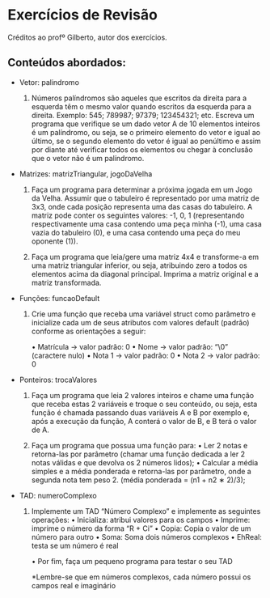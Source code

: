 # Exercícios de Revisão 

Créditos ao profº Gilberto, autor dos exercícios.

## Conteúdos abordados:

* Vetor: palindromo

    1. Números palíndromos são aqueles que escritos da direita para a esquerda têm o mesmo valor quando escritos da esquerda para a direita. Exemplo: 545; 789987; 97379; 123454321; etc. Escreva um programa que verifique se um dado vetor A de 10 elementos inteiros é um palíndromo, ou seja, se o primeiro elemento do vetor e igual ao último, se o segundo elemento do vetor é igual ao penúltimo e assim por diante até verificar todos os elementos ou chegar à conclusão que o vetor não é um palíndromo.

* Matrizes: matrizTriangular, jogoDaVelha

    1. Faça um programa para determinar a próxima jogada em um Jogo da Velha. Assumir que o tabuleiro é representado por uma matriz de 3x3, onde cada posição representa uma das casas do tabuleiro. A matriz pode conter os seguintes valores: -1, 0, 1 (representando respectivamente uma casa contendo uma peça minha (-1), uma casa vazia do tabuleiro (0), e uma casa contendo uma peça do meu oponente (1)).

    2. Faça um programa que leia/gere uma matriz 4x4 e transforme-a em uma matriz triangular inferior, ou seja, atribuindo zero a todos os elementos acima da diagonal principal. Imprima a matriz original e a matriz transformada.

* Funções: funcaoDefault

    1. Crie uma função que receba uma variável struct como parâmetro e inicialize cada um de seus atributos com valores default (padrão) conforme as orientações a seguir:
        
        • Matrícula -> valor padrão: 0
        • Nome -> valor padrão: “\0” (caractere nulo)
        • Nota 1 -> valor padrão: 0
        • Nota 2 -> valor padrão: 0

* Ponteiros: trocaValores

    1. Faça um programa que leia 2 valores inteiros e chame uma função que receba estas 2 variáveis e troque o seu conteúdo, ou seja, esta função é chamada passando duas variáveis A e B por exemplo e, após a execução da função, A conterá o valor de B, e B terá o valor de A.

    2. Faça um programa que possua uma função para:
        • Ler 2 notas e retorna-las por parâmetro (chamar uma função dedicada a ler 2 notas válidas e que devolva os 2 números lidos);
        • Calcular a média simples e a média ponderada e retorna-las por parâmetro, onde a segunda nota tem peso 2. 
        (média ponderada = (n1 + n2 ∗ 2)/3);

* TAD: numeroComplexo
    1. Implemente um TAD “Número Complexo” e implemente as seguintes operações:
        • Inicializa: atribui valores para os campos
        • Imprime: imprime o número da forma “R + Ci”
        • Copia: Copia o valor de um número para outro
        • Soma: Soma dois números complexos
        • EhReal: testa se um número é real

        • Por fim, faça um pequeno programa para testar o seu TAD

        *Lembre-se que em números complexos, cada número possui os campos real e
        imaginário